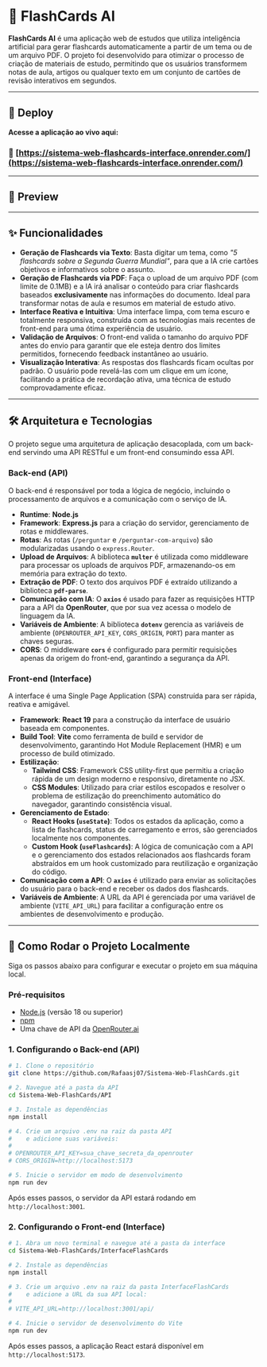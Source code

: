 # 🧠 FlashCards AI

[](https://react.dev/)
[](https://expressjs.com/)
[](https://vitejs.dev/)
[](https://tailwindcss.com/)

**FlashCards AI** é uma aplicação web de estudos que utiliza inteligência artificial para gerar flashcards automaticamente a partir de um tema ou de um arquivo PDF. O projeto foi desenvolvido para otimizar o processo de criação de materiais de estudo, permitindo que os usuários transformem notas de aula, artigos ou qualquer texto em um conjunto de cartões de revisão interativos em segundos.

-----

## 📍 Deploy

**Acesse a aplicação ao vivo aqui:**

### 🚀 **[https://sistema-web-flashcards-interface.onrender.com/](https://sistema-web-flashcards-interface.onrender.com/)**

-----

## 📸 Preview

-----

## ✨ Funcionalidades

  * **Geração de Flashcards via Texto**: Basta digitar um tema, como *"5 flashcards sobre a Segunda Guerra Mundial"*, para que a IA crie cartões objetivos e informativos sobre o assunto.
  * **Geração de Flashcards via PDF**: Faça o upload de um arquivo PDF (com limite de 0.1MB) e a IA irá analisar o conteúdo para criar flashcards baseados **exclusivamente** nas informações do documento. Ideal para transformar notas de aula e resumos em material de estudo ativo.
  * **Interface Reativa e Intuitiva**: Uma interface limpa, com tema escuro e totalmente responsiva, construída com as tecnologias mais recentes de front-end para uma ótima experiência de usuário.
  * **Validação de Arquivos**: O front-end valida o tamanho do arquivo PDF antes do envio para garantir que ele esteja dentro dos limites permitidos, fornecendo feedback instantâneo ao usuário.
  * **Visualização Interativa**: As respostas dos flashcards ficam ocultas por padrão. O usuário pode revelá-las com um clique em um ícone, facilitando a prática de recordação ativa, uma técnica de estudo comprovadamente eficaz.

-----

## 🛠️ Arquitetura e Tecnologias

O projeto segue uma arquitetura de aplicação desacoplada, com um back-end servindo uma API RESTful e um front-end consumindo essa API.

### **Back-end (API)**

O back-end é responsável por toda a lógica de negócio, incluindo o processamento de arquivos e a comunicação com o serviço de IA.

  * **Runtime**: **Node.js**
  * **Framework**: **Express.js** para a criação do servidor, gerenciamento de rotas e middlewares.
  * **Rotas**: As rotas (`/perguntar` e `/perguntar-com-arquivo`) são modularizadas usando o `express.Router`.
  * **Upload de Arquivos**: A biblioteca **`multer`** é utilizada como middleware para processar os uploads de arquivos PDF, armazenando-os em memória para extração do texto.
  * **Extração de PDF**: O texto dos arquivos PDF é extraído utilizando a biblioteca **`pdf-parse`**.
  * **Comunicação com IA**: O **`axios`** é usado para fazer as requisições HTTP para a API da **OpenRouter**, que por sua vez acessa o modelo de linguagem da IA.
  * **Variáveis de Ambiente**: A biblioteca **`dotenv`** gerencia as variáveis de ambiente (`OPENROUTER_API_KEY`, `CORS_ORIGIN`, `PORT`) para manter as chaves seguras.
  * **CORS**: O middleware **`cors`** é configurado para permitir requisições apenas da origem do front-end, garantindo a segurança da API.

### **Front-end (Interface)**

A interface é uma Single Page Application (SPA) construída para ser rápida, reativa e amigável.

  * **Framework**: **React 19** para a construção da interface de usuário baseada em componentes.
  * **Build Tool**: **Vite** como ferramenta de build e servidor de desenvolvimento, garantindo Hot Module Replacement (HMR) e um processo de build otimizado.
  * **Estilização**:
      * **Tailwind CSS**: Framework CSS utility-first que permitiu a criação rápida de um design moderno e responsivo, diretamente no JSX.
      * **CSS Modules**: Utilizado para criar estilos escopados e resolver o problema de estilização do preenchimento automático do navegador, garantindo consistência visual.
  * **Gerenciamento de Estado**:
      * **React Hooks (`useState`)**: Todos os estados da aplicação, como a lista de flashcards, status de carregamento e erros, são gerenciados localmente nos componentes.
      * **Custom Hook (`useFlashcards`)**: A lógica de comunicação com a API e o gerenciamento dos estados relacionados aos flashcards foram abstraídos em um hook customizado para reutilização e organização do código.
  * **Comunicação com a API**: O **`axios`** é utilizado para enviar as solicitações do usuário para o back-end e receber os dados dos flashcards.
  * **Variáveis de Ambiente**: A URL da API é gerenciada por uma variável de ambiente (`VITE_API_URL`) para facilitar a configuração entre os ambientes de desenvolvimento e produção.

-----

## 🔧 Como Rodar o Projeto Localmente

Siga os passos abaixo para configurar e executar o projeto em sua máquina local.

### **Pré-requisitos**

  * [Node.js](https://nodejs.org/en/) (versão 18 ou superior)
  * [npm](https://www.npmjs.com/)
  * Uma chave de API da [OpenRouter.ai](https://openrouter.ai/)

### **1. Configurando o Back-end (API)**

```bash
# 1. Clone o repositório
git clone https://github.com/Rafaasj07/Sistema-Web-FlashCards.git

# 2. Navegue até a pasta da API
cd Sistema-Web-FlashCards/API

# 3. Instale as dependências
npm install

# 4. Crie um arquivo .env na raiz da pasta API
#    e adicione suas variáveis:
#
# OPENROUTER_API_KEY=sua_chave_secreta_da_openrouter
# CORS_ORIGIN=http://localhost:5173

# 5. Inicie o servidor em modo de desenvolvimento
npm run dev
```

Após esses passos, o servidor da API estará rodando em `http://localhost:3001`.

### **2. Configurando o Front-end (Interface)**

```bash
# 1. Abra um novo terminal e navegue até a pasta da interface
cd Sistema-Web-FlashCards/InterfaceFlashCards

# 2. Instale as dependências
npm install

# 3. Crie um arquivo .env na raiz da pasta InterfaceFlashCards
#    e adicione a URL da sua API local:
#
# VITE_API_URL=http://localhost:3001/api/

# 4. Inicie o servidor de desenvolvimento do Vite
npm run dev
```

Após esses passos, a aplicação React estará disponível em `http://localhost:5173`.
